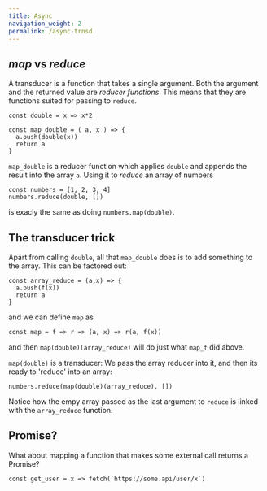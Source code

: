 ```yaml
---
title: Async
navigation_weight: 2
permalink: /async-trnsd
---
```


## _map_ vs _reduce_

A transducer is a function that takes a single argument. Both the argument and 
the returned value are _reducer functions_. This means that they are functions
suited for pasśing to `reduce`.

```es6
const double = x => x*2

const map_double = ( a, x ) => {
  a.push(double(x))
  return a
}
```

`map_double` is a reducer function which applies `double` and appends the result into the 
array `a`. Using it to _reduce_ an array of numbers

```es6
const numbers = [1, 2, 3, 4]
numbers.reduce(double, [])
```

is exacly the same as doing `numbers.map(double)`.

## The transducer trick
Apart from calling `double`, all that `map_double` does is to add something to the
array. This can be factored out:

```es6
const array_reduce = (a,x) => {
  a.push(f(x))
  return a
}
```

and we can define `map` as
```es6
const map = f => r => (a, x) => r(a, f(x))
```

and then `map(double)(array_reduce)` will do just what `map_f` did above.

`map(double)` is a transducer: We pass the array reducer into it, and then its 
ready to 'reduce' into an array:

```es6
numbers.reduce(map(double)(array_reduce), [])
```

Notice how the empy array passed as the last argument to `reduce` is linked with the 
`array_reduce` function.

## Promise?
What about mapping a function that makes some external call returns a Promise?

```es6
const get_user = x => fetch(`https://some.api/user/x`)
```
